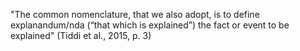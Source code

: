 "The common nomenclature, that we also adopt, is to define explanandum/nda (“that which is explained”) the fact or event to be explained" (Tiddi et al., 2015, p. 3)